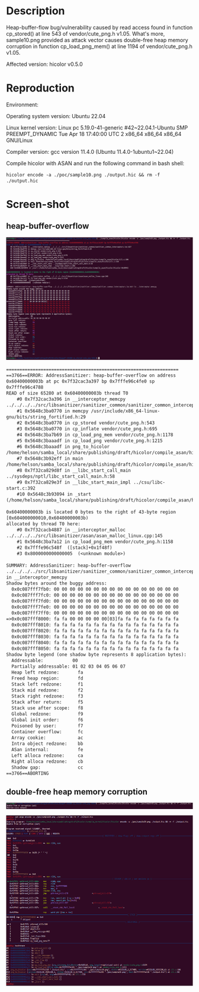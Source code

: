 # Description

Heap-buffer-flow bug/vulnerability caused by read access found in function cp_stored() at line 543 of vendor/cute_png.h v1.05. What's more, sample10.png provided as attack vector causes double-free heap memory corruption in function cp_load_png_mem() at line 1194 of vendor/cute_png.h v1.05.



Affected version: hicolor v0.5.0



# Reproduction

Environment:



Operating system version: Ubuntu 22.04



Linux kernel version: Linux pc 5.19.0-41-generic #42~22.04.1-Ubuntu SMP PREEMPT_DYNAMIC Tue Apr 18 17:40:00 UTC 2 x86_64 x86_64 x86_64 GNU/Linux



Compiler version: gcc version 11.4.0 (Ubuntu 11.4.0-1ubuntu1~22.04)



Compile hicolor with ASAN and run the following command in bash shell:

```shell
hicolor encode -a ./poc/sample10.png ./output.hic && rm -f ./output.hic
```



# Screen-shot

## heap-buffer-overflow

![image-20240530184723547](vulDescription.assets/image-20240530184723547.png)





```shell
=================================================================
==3766==ERROR: AddressSanitizer: heap-buffer-overflow on address 0x60400000003b at pc 0x7f32cac3a397 bp 0x7fffe96c4fe0 sp 0x7fffe96c4788
READ of size 65280 at 0x60400000003b thread T0
    #0 0x7f32cac3a396 in __interceptor_memcpy ../../../../src/libsanitizer/sanitizer_common/sanitizer_common_interceptors.inc:827
    #1 0x5648c3ba0770 in memcpy /usr/include/x86_64-linux-gnu/bits/string_fortified.h:29
    #2 0x5648c3ba0770 in cp_stored vendor/cute_png.h:543
    #3 0x5648c3ba0770 in cp_inflate vendor/cute_png.h:695
    #4 0x5648c3ba7b69 in cp_load_png_mem vendor/cute_png.h:1178
    #5 0x5648c3baaadf in cp_load_png vendor/cute_png.h:1215
    #6 0x5648c3baaadf in png_to_hicolor /home/helson/samba_local/share/publishing/draft/hicolor/compile_asan/hicolor/cli.c:106
    #7 0x5648c3b92eff in main /home/helson/samba_local/share/publishing/draft/hicolor/compile_asan/hicolor/cli.c:558
    #8 0x7f32ca829d8f in __libc_start_call_main ../sysdeps/nptl/libc_start_call_main.h:58
    #9 0x7f32ca829e3f in __libc_start_main_impl ../csu/libc-start.c:392
    #10 0x5648c3b93094 in _start (/home/helson/samba_local/share/publishing/draft/hicolor/compile_asan/hicolor/hicolor+0x5094)

0x60400000003b is located 0 bytes to the right of 43-byte region [0x604000000010,0x60400000003b)
allocated by thread T0 here:
    #0 0x7f32cacb4887 in __interceptor_malloc ../../../../src/libsanitizer/asan/asan_malloc_linux.cpp:145
    #1 0x5648c3ba7a12 in cp_load_png_mem vendor/cute_png.h:1158
    #2 0x7fffe96c548f  ([stack]+0x1f48f)
    #3 0x8000000000000005  (<unknown module>)

SUMMARY: AddressSanitizer: heap-buffer-overflow ../../../../src/libsanitizer/sanitizer_common/sanitizer_common_interceptors.inc:827 in __interceptor_memcpy
Shadow bytes around the buggy address:
  0x0c087fff7fb0: 00 00 00 00 00 00 00 00 00 00 00 00 00 00 00 00
  0x0c087fff7fc0: 00 00 00 00 00 00 00 00 00 00 00 00 00 00 00 00
  0x0c087fff7fd0: 00 00 00 00 00 00 00 00 00 00 00 00 00 00 00 00
  0x0c087fff7fe0: 00 00 00 00 00 00 00 00 00 00 00 00 00 00 00 00
  0x0c087fff7ff0: 00 00 00 00 00 00 00 00 00 00 00 00 00 00 00 00
=>0x0c087fff8000: fa fa 00 00 00 00 00[03]fa fa fa fa fa fa fa fa
  0x0c087fff8010: fa fa fa fa fa fa fa fa fa fa fa fa fa fa fa fa
  0x0c087fff8020: fa fa fa fa fa fa fa fa fa fa fa fa fa fa fa fa
  0x0c087fff8030: fa fa fa fa fa fa fa fa fa fa fa fa fa fa fa fa
  0x0c087fff8040: fa fa fa fa fa fa fa fa fa fa fa fa fa fa fa fa
  0x0c087fff8050: fa fa fa fa fa fa fa fa fa fa fa fa fa fa fa fa
Shadow byte legend (one shadow byte represents 8 application bytes):
  Addressable:           00
  Partially addressable: 01 02 03 04 05 06 07 
  Heap left redzone:       fa
  Freed heap region:       fd
  Stack left redzone:      f1
  Stack mid redzone:       f2
  Stack right redzone:     f3
  Stack after return:      f5
  Stack use after scope:   f8
  Global redzone:          f9
  Global init order:       f6
  Poisoned by user:        f7
  Container overflow:      fc
  Array cookie:            ac
  Intra object redzone:    bb
  ASan internal:           fe
  Left alloca redzone:     ca
  Right alloca redzone:    cb
  Shadow gap:              cc
==3766==ABORTING

```





## double-free heap memory corruption

![image-20240530184848743](vulDescription.assets/image-20240530184848743.png)



![image-20240530185015780](vulDescription.assets/image-20240530185015780.png)
